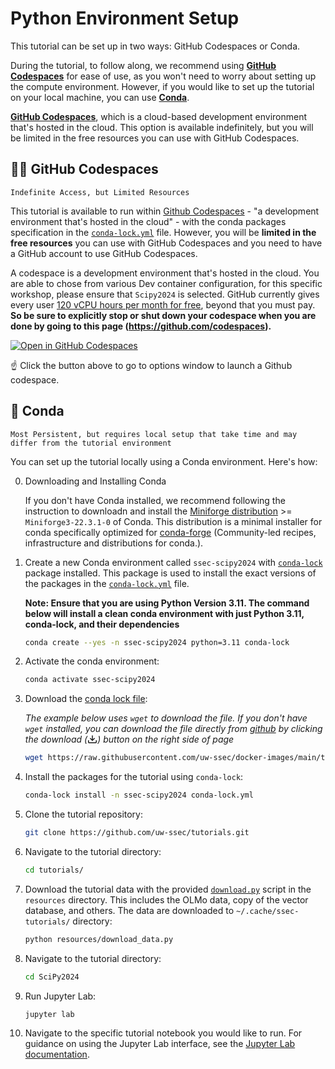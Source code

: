 # Python Environment Setup

This tutorial can be set up in two ways: GitHub Codespaces or Conda.

During the tutorial, to follow along, we recommend using [**GitHub Codespaces**](#github-codespaces)
for ease of use, as you won't need to worry about setting up the compute
environment. However, if you would like to set up the tutorial on your local
machine, you can use [**Conda**](#conda).

[**GitHub Codespaces**](#github-codespaces), which is a
cloud-based development environment that's hosted in the cloud. This option is
available indefinitely, but you will be limited in the free resources you can
use with GitHub Codespaces.


## 🐱‍💻 GitHub Codespaces

```{note}
Indefinite Access, but Limited Resources
```

This tutorial is available to run within
[Github Codespaces](https://github.com/features/codespaces) - "a development
environment that's hosted in the cloud" - with the conda packages specification
in the
[`conda-lock.yml`](https://raw.githubusercontent.com/uw-ssec/docker-images/main/tutorial-scipy-2024/conda-lock.yml)
file. However, you will be **limited in the free resources** you can use with
GitHub Codespaces and you need to have a GitHub account to use GitHub
Codespaces.

A codespace is a development environment that's hosted in the cloud. You are
able to chose from various Dev container configuration, for this specific
workshop, please ensure that `Scipy2024` is selected. GitHub currently gives
every user
[120 vCPU hours per month for free](https://docs.github.com/en/billing/managing-billing-for-github-codespaces/about-billing-for-github-codespaces#monthly-included-storage-and-core-hours-for-personal-accounts),
beyond that you must pay. **So be sure to explicitly stop or shut down your
codespace when you are done by going to this page
(https://github.com/codespaces).**

<a title="Create New AI in Science Postdoc Workshop Codespaces" href="https://github.com/codespaces/new/uw-ssec/tutorials/tree/main?devcontainer_path=.devcontainer%2FScipy2024%2Fdevcontainer.json&quickstart=1" target="_blank"><img src="https://github.com/codespaces/badge.svg" alt="Open in GitHub Codespaces"/></a>

☝️ Click the button above to go to options window to launch a Github codespace.

## 🐍 Conda

```{note}
Most Persistent, but requires local setup that take time and may differ from the tutorial environment
```

You can set up the tutorial locally using a Conda environment. Here's how:

0. Downloading and Installing Conda

   If you don't have Conda installed, we recommend following the instruction to
   downloadn and install the
   [Miniforge distribution](https://github.com/conda-forge/miniforge) >=
   `Miniforge3-22.3.1-0` of Conda. This distribution is a minimal installer for
   conda specifically optimized for [conda-forge](https://conda-forge.org/)
   (Community-led recipes, infrastructure and distributions for conda.).

1. Create a new Conda environment called `ssec-scipy2024` with
   [`conda-lock`](https://github.com/conda/conda-lock) package installed. This
   package is used to install the exact versions of the packages in the
   [`conda-lock.yml`](https://raw.githubusercontent.com/uw-ssec/docker-images/main/tutorial-scipy-2024/conda-lock.yml)
   file.

   **Note: Ensure that you are using Python Version 3.11. The command below will
   install a clean conda environment with just Python 3.11, conda-lock, and
   their dependencies**

   ```bash
   conda create --yes -n ssec-scipy2024 python=3.11 conda-lock
   ```

2. Activate the conda environment:

   ```bash
   conda activate ssec-scipy2024
   ```

3. Download the
   <a title="SciPy2024 Conda Lock File" href="https://raw.githubusercontent.com/uw-ssec/docker-images/main/tutorial-scipy-2024/conda-lock.yml" download>conda
   lock file</a>:

   _The example below uses `wget` to download the file. If you don't have `wget`
   installed, you can download the file directly from
   [github](https://raw.githubusercontent.com/uw-ssec/docker-images/main/tutorial-scipy-2024/conda-lock.yml)
   by clicking the download
   (<svg aria-hidden="true" focusable="false" role="img" class="octicon octicon-download" viewBox="0 0 16 16" width="16" height="16" fill="currentColor" style="display: inline-block; user-select: none; vertical-align: text-bottom; overflow: visible;"><path d="M2.75 14A1.75 1.75 0 0 1 1 12.25v-2.5a.75.75 0 0 1 1.5 0v2.5c0 .138.112.25.25.25h10.5a.25.25 0 0 0 .25-.25v-2.5a.75.75 0 0 1 1.5 0v2.5A1.75 1.75 0 0 1 13.25 14Z"></path><path d="M7.25 7.689V2a.75.75 0 0 1 1.5 0v5.689l1.97-1.969a.749.749 0 1 1 1.06 1.06l-3.25 3.25a.749.749 0 0 1-1.06 0L4.22 6.78a.749.749 0 1 1 1.06-1.06l1.97 1.969Z"></path></svg>)
   button on the right side of page_

   ```bash
   wget https://raw.githubusercontent.com/uw-ssec/docker-images/main/tutorial-scipy-2024/conda-lock.yml
   ```

4. Install the packages for the tutorial using `conda-lock`:

   ```bash
   conda-lock install -n ssec-scipy2024 conda-lock.yml
   ```

5. Clone the tutorial repository:

   ```bash
   git clone https://github.com/uw-ssec/tutorials.git
   ```

6. Navigate to the tutorial directory:

   ```bash
   cd tutorials/
   ```

7. Download the tutorial data with the provided
   [`download.py`](../../resources/download_data.py) script in the `resources`
   directory. This includes the OLMo data, copy of the vector database, and
   others. The data are downloaded to `~/.cache/ssec-tutorials/` directory:

   ```bash
   python resources/download_data.py
   ```

8. Navigate to the tutorial directory:

   ```bash
   cd SciPy2024
   ```

9. Run Jupyter Lab:

   ```bash
   jupyter lab
   ```

10. Navigate to the specific tutorial notebook you would like to run. For
    guidance on using the Jupyter Lab interface, see the
    [Jupyter Lab documentation](https://jupyterlab.readthedocs.io/en/stable/user/interface.html).
